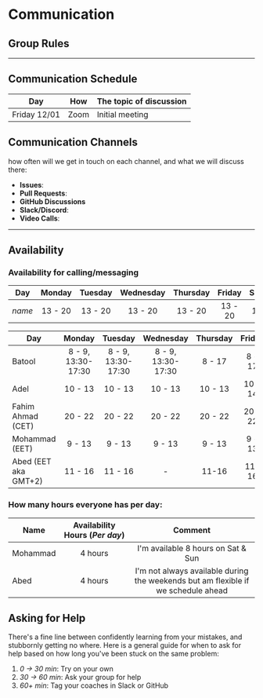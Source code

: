 <!--
    this template is for inspiration, feel free to change it however you like!

    Careful! be sure to protect your privacy when filling out this document
        everything you write here will be public
        so share only what you are comfortable sharing online
        you can share the rest in confidence with you group by another channel
-->

# Communication

## Group Rules

<!-- any general rules you'd like to set for your group? -->

---

## Communication Schedule

| Day | How | The topic of discussion |
| --- | :-: | ----------------------- |
|  Friday 12/01   |   Zoom  |      Initial meeting                   |

## Communication Channels

how often will we get in touch on each channel, and what we will discuss there:

- **Issues**:
- **Pull Requests**:
- **GitHub Discussions**
- **Slack/Discord**:
- **Video Calls**:

---

## Availability

### Availability for calling/messaging

| Day    | Monday  | Tuesday | Wednesday | Thursday | Friday  | Saturday | Sunday  |
| ------ | :-----: | :-----: | :-------: | :------: | :-----: | :------: | :-----: |
| _name_ | 13 - 20 | 13 - 20 |  13 - 20  | 13 - 20  | 13 - 20 | 13 - 20  | 13 - 20 |


| Day    |       Monday       |       Tuesday      |      Wednesday      | Thursday | Friday  | Saturday | Sunday  |
| -------| :-----------------:| :-----------------:| :-----------------: | :------: | :-----: | :------: | :-----: |
| Batool | 8 - 9, 13:30-17:30 | 8 - 9, 13:30-17:30 | 8 - 9, 13:30-17:30  |  8 - 17  |  8 - 17 | 12 - 20  | 12 - 20 |
| Adel | 10 - 13 | 10 - 13 | 10 - 13 | 10 - 13  | 10 - 14 | 10 - 13  | 10 - 13 |
| Fahim Ahmad (CET)| 20 - 22 | 20 - 22 | 20 - 22 | 20 - 22  | 20 - 22 | 18 - 22 | 08 - 10, 18 - 22 |
| Mohammad (EET) | 9 - 13  | 9 - 13 | 9 - 13  | 9 - 13 | 9 - 13 | 11 - 19 |  11 - 19 |
| Abed (EET aka GMT+2) | 11 - 16  | 11 - 16 | - | 11-16 | 11-16 | - |  flexible |

### How many hours everyone has per day:

| Name | Availability Hours (_Per day_) | Comment |
| -------| :-----------------:| :-----------------:|
| Mohammad | 4 hours | I'm available 8 hours on Sat & Sun |
| Abed | 4 hours | I'm not always available during the weekends but am flexible if we schedule ahead |




## Asking for Help

There's a fine line between confidently learning from your mistakes, and
stubbornly getting no where. Here is a general guide for when to ask for help
based on how long you've been stuck on the same problem:

1. _0 -> 30 min_: Try on your own
2. _30 -> 60 min_: Ask your group for help
3. _60+ min_: Tag your coaches in Slack or GitHub
